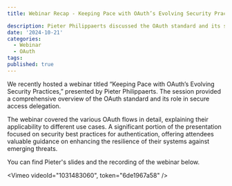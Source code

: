 ```yaml
---
title: Webinar Recap - Keeping Pace with OAuth’s Evolving Security Practices

description: Pieter Philippaerts discussed the OAuth standard and its security related topics
date: '2024-10-21'
categories:
  - Webinar
  - OAuth
tags:
published: true
---
```

We recently hosted a webinar titled “Keeping Pace with OAuth’s Evolving Security Practices,” presented by Pieter Philippaerts. The session provided a comprehensive overview of the OAuth standard and its role in secure access delegation.

The webinar covered the various OAuth flows in detail, explaining their applicability to different use cases. A significant portion of the presentation focused on security best practices for authentication, offering attendees valuable guidance on enhancing the resilience of their systems against emerging threats.


You can find Pieter's slides and the recording of the webinar below.


<script>
import Vimeo from '$lib/components/Vimeo.svelte'
import Slideshare from '$lib/components/Slideshare.svelte'
</script>

<Slideshare presentationId="cmRxa20AAnRxUc" presentationTitle="Keeping Pace with OAuth's Evolving Security Practices" />

<Vimeo videoId="1031483060", token="6de1967a58" />
